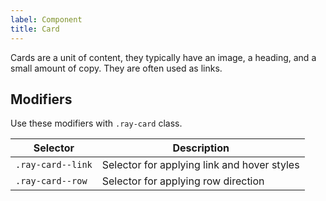 ```yaml
---
label: Component
title: Card
---
```


<page-intro>Cards are a unit of content, they typically have an image, a heading, and a small amount of copy. They are often used as links.</page-intro>

<component
    name="Card"
    component="card"
    variation="card"
    >
</component>

<component
    name="Card as a row"
    component="card"
    variation="card--row"
    >
</component>

<component
    name="Card as a link"
    component="card"
    variation="card--link"
    >
</component>

## Modifiers

Use these modifiers with `.ray-card` class.

| Selector          | Description                                 |
| ----------------- | ------------------------------------------- |
| `.ray-card--link` | Selector for applying link and hover styles |
| `.ray-card--row`  | Selector for applying row direction         |
